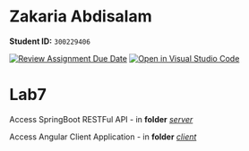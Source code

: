 # Zakaria Abdisalam  
**Student ID:** `300229406`

[![Review Assignment Due Date](https://classroom.github.com/assets/deadline-readme-button-22041afd0340ce965d47ae6ef1cefeee28c7c493a6346c4f15d667ab976d596c.svg)](https://classroom.github.com/a/Ku1kJAFv)
[![Open in Visual Studio Code](https://classroom.github.com/assets/open-in-vscode-2e0aaae1b6195c2367325f4f02e2d04e9abb55f0b24a779b69b11b9e10269abc.svg)](https://classroom.github.com/online_ide?assignment_repo_id=16916587&assignment_repo_type=AssignmentRepo)
# Lab7 
Access SpringBoot RESTFul API - in **folder** *[server](./server/books-rest-api/)* 

Access Angular Client Application - in **folder** *[client](./client/)*